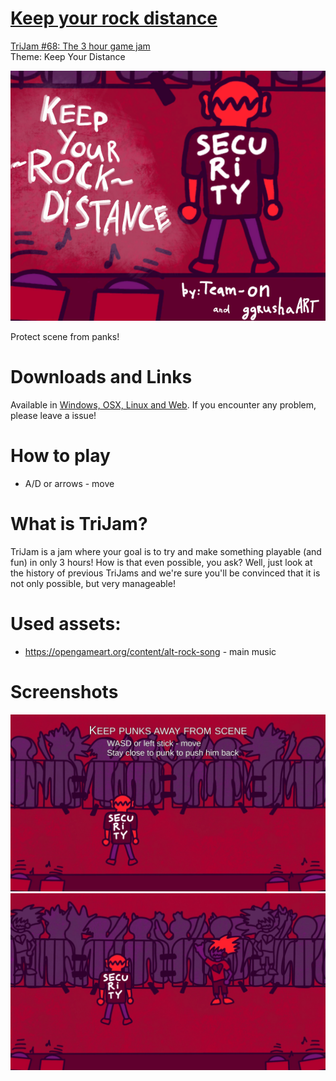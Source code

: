# [Keep your rock distance](https://teamon.itch.io/keep-your-rock-distance)
[TriJam #68: The 3 hour game jam](https://itch.io/jam/trijam-68)  
Theme: Keep Your Distance

![Cover](Screenshots/Cover.PNG)

Protect scene from panks!

# Downloads and Links
Available in [Windows, OSX, Linux and Web](https://teamon.itch.io/keep-your-rock-distance). If you encounter any problem, please leave a issue! 

#  How to play
 * A/D or arrows - move

# What is TriJam?
TriJam is a jam where your goal is to try and make something playable (and fun) in only 3 hours! How is that even possible, you ask? Well, just look at the history of previous TriJams and we're sure you'll be convinced that it is not only possible, but very manageable!

# Used assets:
 * https://opengameart.org/content/alt-rock-song - main music

# Screenshots
![Screen1](Screenshots/1.jpg)  
![Screen1](Screenshots/2.jpg)  
